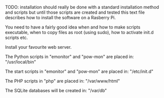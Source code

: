 TODO: installation should really be done with a standard installation method and scripts but until those scripts are 
created and tested this text file describes how to install the software on a Rasberry Pi.

You need to have a fairly good idea when and how to make scripts executable, when to copy files as root (using sudo), 
how to activate init.d scripts etc.

Install your favourite web server.

The Python scripts in "emonitor" and "pow-mon" are placed in: "/usr/local/bin"

The start scripts in "emonitor" and "pow-mon" are placed in: "/etc/init.d"

The PHP scripts in "php" are placed in: "/var/www/html"

The SQLite databases will be created in: "/var/db"
